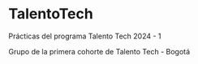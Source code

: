 # TalentoTech
Prácticas del programa Talento Tech 2024 - 1

Grupo de la primera cohorte de Talento Tech - Bogotá
